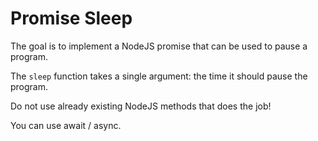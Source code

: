 # Promise Sleep

The goal is to implement a NodeJS promise that can be used to pause a program.

The `sleep` function takes a single argument: the time it should pause the program.

Do not use already existing NodeJS methods that does the job!

You can use await / async.